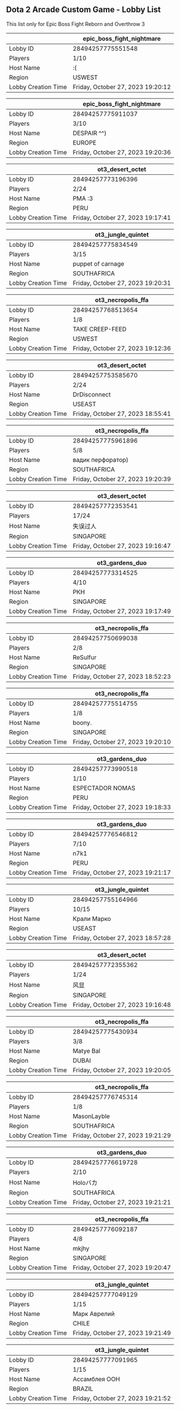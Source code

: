## Dota 2 Arcade Custom Game - Lobby List

This list only for Epic Boss Fight Reborn and Overthrow 3

|  | epic_boss_fight_nightmare |
| ------ | ------ |
| Lobby ID | 28494257775551548 |
| Players | 1/10 |
| Host Name | :( |
| Region | USWEST |
| Lobby Creation Time | Friday, October 27, 2023 19:20:12 |


|  | epic_boss_fight_nightmare |
| ------ | ------ |
| Lobby ID | 28494257775911037 |
| Players | 3/10 |
| Host Name | DESPAIR ^^) |
| Region | EUROPE |
| Lobby Creation Time | Friday, October 27, 2023 19:20:36 |


|  | ot3_desert_octet |
| ------ | ------ |
| Lobby ID | 28494257773196396 |
| Players | 2/24 |
| Host Name | PMA :3 |
| Region | PERU |
| Lobby Creation Time | Friday, October 27, 2023 19:17:41 |


|  | ot3_jungle_quintet |
| ------ | ------ |
| Lobby ID | 28494257775834549 |
| Players | 3/15 |
| Host Name | puppet of carnage |
| Region | SOUTHAFRICA |
| Lobby Creation Time | Friday, October 27, 2023 19:20:31 |


|  | ot3_necropolis_ffa |
| ------ | ------ |
| Lobby ID | 28494257768513654 |
| Players | 1/8 |
| Host Name | TAKE CREEP-FEED |
| Region | USWEST |
| Lobby Creation Time | Friday, October 27, 2023 19:12:36 |


|  | ot3_desert_octet |
| ------ | ------ |
| Lobby ID | 28494257753585670 |
| Players | 2/24 |
| Host Name | DrDisconnect |
| Region | USEAST |
| Lobby Creation Time | Friday, October 27, 2023 18:55:41 |


|  | ot3_necropolis_ffa |
| ------ | ------ |
| Lobby ID | 28494257775961896 |
| Players | 5/8 |
| Host Name | вадик перфоратор) |
| Region | SOUTHAFRICA |
| Lobby Creation Time | Friday, October 27, 2023 19:20:39 |


|  | ot3_desert_octet |
| ------ | ------ |
| Lobby ID | 28494257772353541 |
| Players | 17/24 |
| Host Name | 失误过人 |
| Region | SINGAPORE |
| Lobby Creation Time | Friday, October 27, 2023 19:16:47 |


|  | ot3_gardens_duo |
| ------ | ------ |
| Lobby ID | 28494257773314525 |
| Players | 4/10 |
| Host Name | РКН |
| Region | SINGAPORE |
| Lobby Creation Time | Friday, October 27, 2023 19:17:49 |


|  | ot3_necropolis_ffa |
| ------ | ------ |
| Lobby ID | 28494257750699038 |
| Players | 2/8 |
| Host Name | ReSulfur |
| Region | SINGAPORE |
| Lobby Creation Time | Friday, October 27, 2023 18:52:23 |


|  | ot3_necropolis_ffa |
| ------ | ------ |
| Lobby ID | 28494257775514755 |
| Players | 1/8 |
| Host Name | boony. |
| Region | SINGAPORE |
| Lobby Creation Time | Friday, October 27, 2023 19:20:10 |


|  | ot3_gardens_duo |
| ------ | ------ |
| Lobby ID | 28494257773990518 |
| Players | 1/10 |
| Host Name | ESPECTADOR NOMAS |
| Region | PERU |
| Lobby Creation Time | Friday, October 27, 2023 19:18:33 |


|  | ot3_gardens_duo |
| ------ | ------ |
| Lobby ID | 28494257776546812 |
| Players | 7/10 |
| Host Name | n7k1 |
| Region | PERU |
| Lobby Creation Time | Friday, October 27, 2023 19:21:17 |


|  | ot3_jungle_quintet |
| ------ | ------ |
| Lobby ID | 28494257755164966 |
| Players | 10/15 |
| Host Name | Крали Марко |
| Region | USEAST |
| Lobby Creation Time | Friday, October 27, 2023 18:57:28 |


|  | ot3_desert_octet |
| ------ | ------ |
| Lobby ID | 28494257772355362 |
| Players | 1/24 |
| Host Name | 风显 |
| Region | SINGAPORE |
| Lobby Creation Time | Friday, October 27, 2023 19:16:48 |


|  | ot3_necropolis_ffa |
| ------ | ------ |
| Lobby ID | 28494257775430934 |
| Players | 3/8 |
| Host Name | Matye Bal |
| Region | DUBAI |
| Lobby Creation Time | Friday, October 27, 2023 19:20:05 |


|  | ot3_necropolis_ffa |
| ------ | ------ |
| Lobby ID | 28494257776745314 |
| Players | 1/8 |
| Host Name | MasonLayble |
| Region | SOUTHAFRICA |
| Lobby Creation Time | Friday, October 27, 2023 19:21:29 |


|  | ot3_gardens_duo |
| ------ | ------ |
| Lobby ID | 28494257776619728 |
| Players | 2/10 |
| Host Name | Holoバカ |
| Region | SOUTHAFRICA |
| Lobby Creation Time | Friday, October 27, 2023 19:21:21 |


|  | ot3_necropolis_ffa |
| ------ | ------ |
| Lobby ID | 28494257776092187 |
| Players | 4/8 |
| Host Name | mkjhy |
| Region | SINGAPORE |
| Lobby Creation Time | Friday, October 27, 2023 19:20:47 |


|  | ot3_jungle_quintet |
| ------ | ------ |
| Lobby ID | 28494257777049129 |
| Players | 1/15 |
| Host Name | Марк Аврелий |
| Region | CHILE |
| Lobby Creation Time | Friday, October 27, 2023 19:21:49 |


|  | ot3_jungle_quintet |
| ------ | ------ |
| Lobby ID | 28494257777091965 |
| Players | 1/15 |
| Host Name | Ассамблея ООН |
| Region | BRAZIL |
| Lobby Creation Time | Friday, October 27, 2023 19:21:52 |


